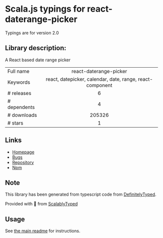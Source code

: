 
# Scala.js typings for react-daterange-picker

Typings are for version 2.0

## Library description:
A React based date range picker

|                    |                 |
| ------------------ | :-------------: |
| Full name          | react-daterange-picker |
| Keywords           | react, datepicker, calendar, date, range, react-component |
| # releases         | 6 |
| # dependents       | 4 |
| # downloads        | 205326 |
| # stars            | 1 |

## Links
- [Homepage](https://github.com/onefinestay/react-daterange-picker#readme)
- [Bugs](https://github.com/onefinestay/react-daterange-picker/issues)
- [Repository](https://github.com/onefinestay/react-daterange-picker)
- [Npm](https://www.npmjs.com/package/react-daterange-picker)
    


## Note
This library has been generated from typescript code from [DefinitelyTyped](https://definitelytyped.org).

Provided with :purple_heart: from [ScalablyTyped](https://github.com/oyvindberg/ScalablyTyped)

## Usage
See [the main readme](../../readme.md) for instructions.


